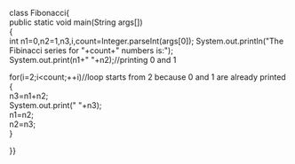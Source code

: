 class Fibonacci{  
public static void main(String args[])  
{    
 int n1=0,n2=1,n3,i,count=Integer.parseInt(args[0]); 
 System.out.println("The Fibinacci series for "+count+" numbers is:");  
 System.out.print(n1+" "+n2);//printing 0 and 1    
    
 for(i=2;i<count;++i)//loop starts from 2 because 0 and 1 are already printed    
 {    
  n3=n1+n2;    
  System.out.print(" "+n3);    
  n1=n2;    
  n2=n3;    
 }    
  
}}  
